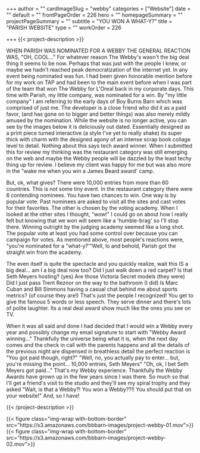 +++
author = ""
cardImageSlug = "webby"
categories = ["Website"]
date = ""
default = ""
frontPageOrder = 226
hero = ""
homepageSummary = ""
projectPageSummary = ""
subtitle = "YOU WON A WHAT-Y?"
title = "PARISH WEBSITE"
type = ""
workOrder = 226

+++
{{< project-description >}} <p>WHEN PARISH WAS NOMINATED FOR A WEBBY THE GENERAL REACTION WAS, "OH, COOL..." For whatever reason The Webby's wasn't the big deal thing it seems to be now. Perhaps that was just with the people I knew, or maybe we hadn't reached peak democratization of the internet yet. In any event being nominated was fun. I had been given honorable mention before for my work on TAP and had been to the main event before when I was part of the team that won The Webby for L'Oreal back in my corporate days. This time with Parish, my little company, was nominated for a win. By "my little company" I am referring to the early days of Boy Burns Barn which was comprised of just me. The developer is a close friend who did it as a paid favor, (and has gone on to bigger and better things) was also merely mildly amused by the nomination. While the website is no longer active, you can see by the images below it is deliciously out dated. Essentially designed as a print piece turned interactive (a style I've yet to really shake) its super thick with charm with the designed agony of an intense scrap book collage level to detail. Nothing about this says tech award winner. When I submitted this for review my thinking was the restaurant category was still emerging on the web and maybe the Webby people will be dazzled by the least techy thing up for review. I believe my client was happy for me but was also more in the "wake me when you win a James Beard award' camp.</p> <p>But, ok, what gives? There were 10,000 entries from more than 60 countries. This is not some tiny event. In the restaurant category there were 6 contending nominees. You have two chances to win. One way is by popular vote. Past nominees are asked to visit all the sites and cast votes for their favorites. The other is chosen by the voting academy. When I looked at the other sites I thought, "wow!" I could go on about how I really felt but knowing that we won will seem like a 'humble-brag' so I'll stop there. Winning outright by the judging academy seemed like a long shot. The popular vote at least you had some control over because you can campaign for votes. As mentioned above, most people's reactions were, "you're nominated for a "what-y?'"Well, lo and behold, Parish got the straight win from the academy.</p><p>The even itself is quite the spectacle and you quickly realize, wait this IS a big deal... am I a big deal now too? Did I just walk down a red carpet? Is that Seth Meyers hosting? (yes) Are those Victoria Secret models (they were) Did I just pass Trent Reznor on the way to the bathroom (I did) Is Marc Cuban and Bill Simmons having a casual chat behind me about sports metrics? (of course they are!) That's just the people I recognized! You get to give the famous 5 words or less speech. They serve dinner and there's lots of polite laughter. Its a real deal award show much like the ones you see on TV.</p> <p>When it was all said and done I had decided that I would win a Webby every year and possibly change my email signature to start with "Webby Award winning..." Thankfully the universe being what it is, when the next day comes and the check in call with the parents happens and all the details of the previous night are dispensed in breathless detail the perfect reaction is "You got paid though, right?" "Well, no, you actually pay to enter... but, you're missing the point... 10,000 entries, Seth Meyers" "Oh, ok, I bet Seth Meyers got paid..." That's my Webby experience. Thankfully the Webby Awards have grown up in the few years since I was there. So much so that I'll get a friend's visit to the studio and they'll see my spiral trophy and they asked "Wait, is that a Webby?! You won a Webby??!! You should put that on your website!" And, so I have!</p>

 {{< /project-description >}}

<div class="project-item">
{{< figure class="img-wrap with-bottom-border" src="https://s3.amazonaws.com/bbbarn-images/project-webby-01.mov">}}
{{< figure class="img-wrap with-bottom-border" src="https://s3.amazonaws.com/bbbarn-images/project-webby-02.mov">}}